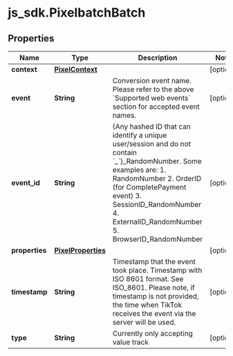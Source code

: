 # js_sdk.PixelbatchBatch

## Properties
Name | Type | Description | Notes
------------ | ------------- | ------------- | -------------
**context** | [**PixelContext**](PixelContext.md) |  | [optional] 
**event** | **String** | Conversion event name. Please refer to the above &#x60;Supported web events&#x60; section for accepted event names. | [optional] 
**event_id** | **String** | {Any hashed ID that can identify a unique user/session and do not contain &#x60;_&#x60;}_RandomNumber. Some examples are: 1. RandomNumber 2. OrderID (for CompletePayment event) 3. SessionID_RandomNumber 4. ExternalID_RandomNumber 5. BrowserID_RandomNumber  | [optional] 
**properties** | [**PixelProperties**](PixelProperties.md) |  | [optional] 
**timestamp** | **String** | Timestamp that the event took place. Timestamp with ISO 8601 format. See ISO_8601. Please note, if timestamp is not provided, the time when TikTok receives the event via the server will be used. | [optional] 
**type** | **String** | Currently only accepting value track | [optional] 
